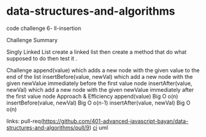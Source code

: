 # data-structures-and-algorithms
code challenge 6- ll-insertion

Challenge Summary 

Singly Linked List
create a linked list then create a method that do what supposed to do then test it .

Challenge
append(value) which adds a new node with the given value to the end of the list
insertBefore(value, newVal) which add a new node with the given newValue immediately before the first value node
insertAfter(value, newVal) which add a new node with the given newValue immediately after the first value node
Approach & Efficiency
append(value) Big O o(n)
insertBefore(value, newVal) Big O o(n-1)
insertAfter(value, newVal) Big O o(n)

links:
pull-req(https://github.com/401-advanced-javascript-bayan/data-structures-and-algorithms/pull/9)
[ci](https://github.com/401-advanced-javascript-bayan/data-structures-and-algorithms/actions)
uml
![]()